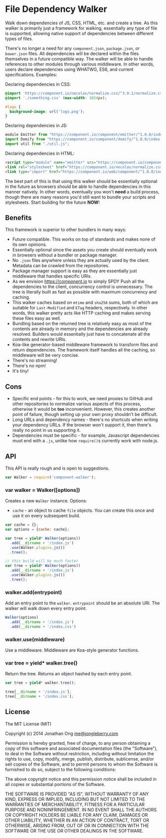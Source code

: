
# File Dependency Walker

Walk down dependencies of JS, CSS, HTML, etc. and create a tree.
As this walker is primarily just a framework for walking,
essentially any type of file is supported,
allowing native support of dependencies between different types of files.

There's no longer a need for any `component.json`, `package.json`, or `bower.json` files.
All dependencies will be declared within the files themselves in a future compatible way.
The walker will be able to handle references to other modules through various middleware.
In other words, users declare dependencies using WHATWG, ES6, and current specifications.
Examples:

Declaring dependencies in CSS:

```css
@import 'https://component.io/necolas/normalize.css/^3.0.1/normalize.css';
@import './something.css' (max-width: 1024px);

#logo {
  background-image: url('logo.png');
}
```

Declaring dependencies in JS:

```js
module Emitter from "https://component.io/component/emitter/^1.0.0/index.js";
import Domify from "https://component.io/component/domify/^1.0.0/index.js";
import util from "./util.js";
```

Declaring dependencies in HTML:

```html
<script type="module" name="emitter" src="https://component.io/component/emitter/^1.0.0/index.js"></script>
<link rel="stylesheet" href="https://component.io/necolas/normalize.css/^3.0.1/normalize.css">
<link type="import" href="https://component.io/web/component/^1.0.0/index.html">
```

The best part of this is that using this walker should be essentially optional in the future as browsers should be able to handle dependencies in this manner natively.
In other words, eventually you won't __need__ a build process, though there are many reasons you'd still want to bundle your scripts and stylesheets.
Start building for the future __NOW__!

## Benefits

This framework is superior to other bundlers in many ways:

- Future compatible. This works on top of standards and makes none of its own opinions.
- Essentially optional since the assets you create should eventually work in browsers without a bundler or package manager.
- No `.json` files anywhere unless they are actually used by the client. Metadata can be crawled from the repositories.
- Package manager support is easy as they are essentially just middleware that handles specific URIs.
- As we envision https://component.io to simply SPDY Push all the dependencies to the client, concurrency control is unnecessary. The tree is literally built as fast as possible with maximum concurrency and caching.
- This walker caches based on `mtime` and `sha256` sums, both of which are suitable for `Last-Modified` and `ETag` headers, respectively. In other words, this walker pretty acts like HTTP caching and makes serving these files easy as well.
- Bundling based on the returned tree is relatively easy as most of the contents are already in memory and the dependencies are already resolved. Builders would essentially just have to concatenate all the contents and rewrite URIs.
- Koa-like generator-based middleware framework to transform files and return dependencies. The framework itself handles all the caching, so middleware will be very concise.
- There's no streaming!
- There's no npm!
- It's tiny!

## Cons

- Specific end points - for this to work, we need proxies to GitHub and other repositories to normalize various aspects of this process, otherwise it would be __too__ inconvenient. However, this creates another point of failure, though setting up your own proxy shouldn't be difficult.
- Long URLs and dependency names - there's no shortcuts when writing your dependency URLs. If the browser won't support it, then there's really no point in us supporting it.
- Dependencies must be specific - for example, Javascript dependencies must end with a `.js`, unlike how `require()`s currently work with node.js.

## API

This API is really rough and is open to suggestions.

```js
var Walker = require('component-walker');
```

### var walker = Walker([options])

Creates a new `Walker` instance. Options:

- `cache` - an object to cache `file` objects. You can create this once and use it on every subsequent build.

```js
var cache = {};
var options = {cache: cache};

var tree = yield* Walker(options))
  .add(__dirname + '/index.js')
  .use(Walker.plugins.js())
  .tree();

// this build will be much faster
var tree = yield* Walker(options))
  .add(__dirname + '/index.js')
  .use(Walker.plugins.js())
  .tree();
```

### walker.add(entrypoint)

Add an entry point to the `walker`. `entrypoint` should be an absolute URI. The walker will walk down every entry point.

```js
Walker(options)
  .add(__dirname + '/index.js')
  .add(__dirname + '/index.css')
```

### walker.use(middleware)

Use a middleware. Middleware are Koa-style generator functions.

### var tree = yield* walker.tree()

Return the tree. Returns an object hashed by each entry point.

```js
var tree = yield* walker.tree();

tree[__dirname + '/index.js'];
tree[__dirname + '/index.css'];
```

## License

The MIT License (MIT)

Copyright (c) 2014 Jonathan Ong me@jongleberry.com

Permission is hereby granted, free of charge, to any person obtaining a copy
of this software and associated documentation files (the "Software"), to deal
in the Software without restriction, including without limitation the rights
to use, copy, modify, merge, publish, distribute, sublicense, and/or sell
copies of the Software, and to permit persons to whom the Software is
furnished to do so, subject to the following conditions:

The above copyright notice and this permission notice shall be included in
all copies or substantial portions of the Software.

THE SOFTWARE IS PROVIDED "AS IS", WITHOUT WARRANTY OF ANY KIND, EXPRESS OR
IMPLIED, INCLUDING BUT NOT LIMITED TO THE WARRANTIES OF MERCHANTABILITY,
FITNESS FOR A PARTICULAR PURPOSE AND NONINFRINGEMENT. IN NO EVENT SHALL THE
AUTHORS OR COPYRIGHT HOLDERS BE LIABLE FOR ANY CLAIM, DAMAGES OR OTHER
LIABILITY, WHETHER IN AN ACTION OF CONTRACT, TORT OR OTHERWISE, ARISING FROM,
OUT OF OR IN CONNECTION WITH THE SOFTWARE OR THE USE OR OTHER DEALINGS IN
THE SOFTWARE.
